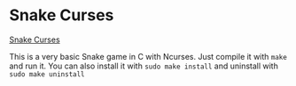 # Snake Curses

[Snake Curses](screenshot.png)

This is a very basic Snake game in C with Ncurses. Just compile it with `make` and run it.
You can also install it with `sudo make install` and uninstall with `sudo make uninstall`
